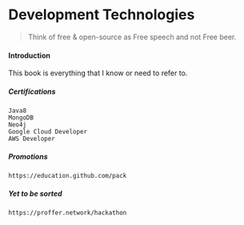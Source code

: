 # Development Technologies

> Think of free & open-source as Free speech and not Free beer.

#### Introduction

This book is everything that I know or need to refer to.

##### Certifications

```
Java8
MongoDB
Neo4j
Google Cloud Developer
AWS Developer
```

##### Promotions

```
https://education.github.com/pack
```

##### Yet to be sorted

```
https://proffer.network/hackathon
```



